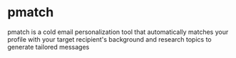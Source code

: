 # pmatch

pmatch is a cold email personalization tool that automatically matches your profile with your target recipient's background and research topics to generate tailored messages
